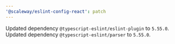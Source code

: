 ```yaml
---
'@scaleway/eslint-config-react': patch
---
```


Updated dependency `@typescript-eslint/eslint-plugin` to `5.55.0`.
Updated dependency `@typescript-eslint/parser` to `5.55.0`.
